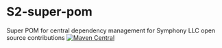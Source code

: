 # S2-super-pom
Super POM for central dependency management for Symphony LLC open source contributions
[![Maven Central](https://img.shields.io/maven-central/v/org.symphonyoss/symphonyoss.svg?maxAge=2592000)](http://search.maven.org/#artifactdetails%7Corg.symphonyoss.s2%7CS2-super-pom%7C2%7Cpom)
